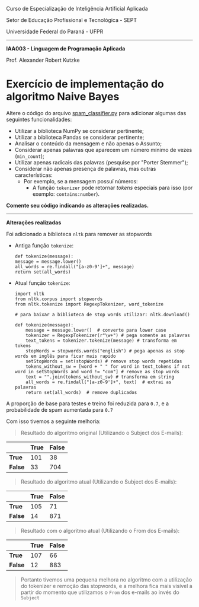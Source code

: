 Curso de Especialização de Inteligência Artificial Aplicada

Setor de Educação Profissional e Tecnológica - SEPT

Universidade Federal do Paraná - UFPR

---

**IAA003 - Linguagem de Programação Aplicada**

Prof. Alexander Robert Kutzke

# Exercício de implementação do algoritmo Naive Bayes

Altere o código do arquivo [spam_classifier.py](spam_classifier.py) para adicionar
algumas das seguintes funcionalidades:

- Utilizar a biblioteca NumPy se considerar pertinente;
- Utilizar a biblioteca Pandas se considerar pertinente;
- Analisar o conteúdo da mensagem e não apenas o Assunto;
- Considerar apenas palavras que aparecem um número mínimo de vezes 
  (`min_count`);
- Utilizar apenas radicais das palavras (pesquise por "Porter Stemmer");
- Considerar não apenas presença de palavras, mas outras características:
  - Por exemplo, se a mensagem possuí números:
    - A função `tokenizer` pode retornar *tokens* especiais para isso (por exemplo: 
      `contains:number`).

**Comente seu código indicando as alterações realizadas.**

---

**Alterações realizadas**

Foi adicionado a biblioteca `nltk` para remover as stopwords

- Antiga função `tokenize`:
    ```
    def tokenize(message): 
    message = message.lower()                      
    all_words = re.findall("[a-z0-9']+", message)   
    return set(all_words)
    ```
- Atual função `tokenize`:
    ```
    import nltk
    from nltk.corpus import stopwords
    from nltk.tokenize import RegexpTokenizer, word_tokenize
    
    # para baixar a biblioteca de stop words utilizar: nltk.download()
    
    def tokenize(message):
        message = message.lower()  # converte para lower case
        tokenizer = RegexpTokenizer(r"\w+") # pega somente as palavras
        text_tokens = tokenizer.tokenize(message) # transforma em tokens
        stopWords = stopwords.words("english") # pega apenas as stop words em inglês para ficar mais rapido
        setStopWords = set(stopWords) # remove stop words repetidas
        tokens_without_sw = [word + " " for word in text_tokens if not word in setStopWords and word != "com"] # remove as stop words
        text = "".join(tokens_without_sw) # transforma em string
        all_words = re.findall("[a-z0-9']+", text)  # extrai as palavras
        return set(all_words)  # remove duplicados
    ```


A proporção de base para testes e treino foi reduzida para `0.7`, e a probabilidade de spam aumentada para `0.7`

Com isso tivemos a seguinte melhoria:

> Resultado do algoritmo original (Utilizando o Subject dos E-mails):

|           | True | False |
|-----------|------|-------|
| **True**  | 101  | 38    |
| **False** | 33   | 704   |

> Resultado do algoritmo atual (Utilizando o Subject dos E-mails):

|           | True | False |
|-----------|------|-------|
| **True**  | 105  | 71    |
| **False** | 14   | 871   |

> Resultado com o algoritmo atual (Utilizando o From dos E-mails):

|           | True | False |
|-----------|------|-------|
| **True**  | 107  | 66    |
| **False** | 12   | 883   |

> Portanto tivemos uma pequena melhora no algoritmo com a utilização do tokenizer e remoção das stopwords, e a melhora fica mais visível a partir do momento que utilizamos o `From` dos e-mails ao invés do `Subject`
